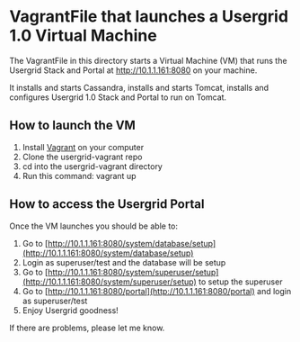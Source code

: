 # VagrantFile that launches a Usergrid 1.0 Virtual Machine 

The VagrantFile in this directory starts a Virtual Machine (VM) that runs the 
Usergrid Stack and Portal at http://10.1.1.161:8080 on your machine.

It installs and starts Cassandra, installs and starts Tomcat, installs and 
configures Usergrid 1.0 Stack and Portal to run on Tomcat. 

## How to launch the VM

1. Install [Vagrant](https://www.vagrantup.com/) on your computer
2. Clone the usergrid-vagrant repo
3. cd into the usergrid-vagrant directory
4. Run this command: vagrant up


## How to access the Usergrid Portal

Once the VM launches you should be able to:

1. Go to [http://10.1.1.161:8080/system/database/setup](http://10.1.1.161:8080/system/database/setup)
2. Login as superuser/test and the database will be setup
3. Go to [http://10.1.1.161:8080/system/superuser/setup](http://10.1.1.161:8080/system/superuser/setup) to setup the superuser 
4. Go to [http://10.1.1.161:8080/portal](http://10.1.1.161:8080/portal) and login as superuser/test
5. Enjoy Usergrid goodness!

If there are problems, please let me know.
